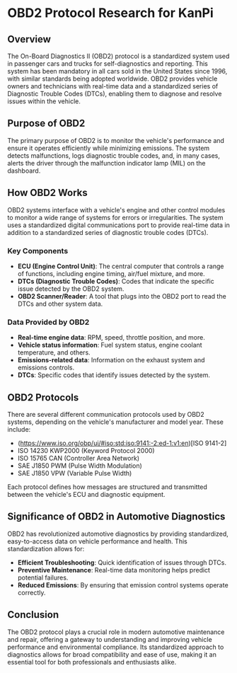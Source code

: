 # OBD2 Protocol Research for KanPi

## Overview
The On-Board Diagnostics II (OBD2) protocol is a standardized system used in passenger cars and trucks for self-diagnostics and reporting. This system has been mandatory in all cars sold in the United States since 1996, with similar standards being adopted worldwide. OBD2 provides vehicle owners and technicians with real-time data and a standardized series of Diagnostic Trouble Codes (DTCs), enabling them to diagnose and resolve issues within the vehicle.

## Purpose of OBD2
The primary purpose of OBD2 is to monitor the vehicle's performance and ensure it operates efficiently while minimizing emissions. The system detects malfunctions, logs diagnostic trouble codes, and, in many cases, alerts the driver through the malfunction indicator lamp (MIL) on the dashboard.

## How OBD2 Works
OBD2 systems interface with a vehicle's engine and other control modules to monitor a wide range of systems for errors or irregularities. The system uses a standardized digital communications port to provide real-time data in addition to a standardized series of diagnostic trouble codes (DTCs).

### Key Components
- **ECU (Engine Control Unit)**: The central computer that controls a range of functions, including engine timing, air/fuel mixture, and more.
- **DTCs (Diagnostic Trouble Codes)**: Codes that indicate the specific issue detected by the OBD2 system.
- **OBD2 Scanner/Reader**: A tool that plugs into the OBD2 port to read the DTCs and other system data.

### Data Provided by OBD2
- **Real-time engine data**: RPM, speed, throttle position, and more.
- **Vehicle status information**: Fuel system status, engine coolant temperature, and others.
- **Emissions-related data**: Information on the exhaust system and emissions controls.
- **DTCs**: Specific codes that identify issues detected by the system.

## OBD2 Protocols
There are several different communication protocols used by OBD2 systems, depending on the vehicle's manufacturer and model year. These include:
- (https://www.iso.org/obp/ui/#iso:std:iso:9141:-2:ed-1:v1:en)[ISO 9141-2]
- ISO 14230 KWP2000 (Keyword Protocol 2000)
- ISO 15765 CAN (Controller Area Network)
- SAE J1850 PWM (Pulse Width Modulation)
- SAE J1850 VPW (Variable Pulse Width)

Each protocol defines how messages are structured and transmitted between the vehicle's ECU and diagnostic equipment.

## Significance of OBD2 in Automotive Diagnostics
OBD2 has revolutionized automotive diagnostics by providing standardized, easy-to-access data on vehicle performance and health. This standardization allows for:
- **Efficient Troubleshooting**: Quick identification of issues through DTCs.
- **Preventive Maintenance**: Real-time data monitoring helps predict potential failures.
- **Reduced Emissions**: By ensuring that emission control systems operate correctly.

## Conclusion
The OBD2 protocol plays a crucial role in modern automotive maintenance and repair, offering a gateway to understanding and improving vehicle performance and environmental compliance. Its standardized approach to diagnostics allows for broad compatibility and ease of use, making it an essential tool for both professionals and enthusiasts alike.